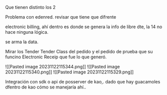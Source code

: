 Que tienen distinto los 2

Problema con edenred. revisar que tiene que difrente 

electronic billing, ahí dentro es donde se genera la info de libre dte, la 14 no hace ninguna lógica.

se arma la data.

Mirar los Tender Tender Class del pedido y el pedido de prueba que su funcino
Electronic Receip que fue lo que generó.

![[Pasted image 20231122115344.png]]
![[Pasted image 20231122115340.png]]
![[Pasted image 20231122115329.png]]



Integración con sdk o api de posserver de kao,. 
dado que hay guacamoles dfentro de kao cómo se manejaría ahí..
